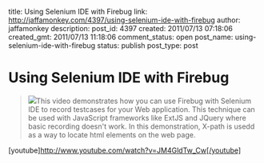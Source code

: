 title: Using Selenium IDE with Firebug
link: http://jaffamonkey.com/4397/using-selenium-ide-with-firebug
author: jaffamonkey
description: 
post_id: 4397
created: 2011/07/13 07:18:06
created_gmt: 2011/07/13 11:18:06
comment_status: open
post_name: using-selenium-ide-with-firebug
status: publish
post_type: post

# Using Selenium IDE with Firebug

> ![](http://blog.jaffamonkey.com/files/2011/07/web_testing.png)This video demonstrates how you can use Firebug with Selenium IDE to record testcases for your Web application. This technique can be used with JavaScript frameworks like ExtJS and JQuery where basic recording doesn't work. In this demonstration, X-path is usedd as a way to locate html elements on the web page.

[youtube]http://www.youtube.com/watch?v=JM4GldTw_Cw[/youtube]